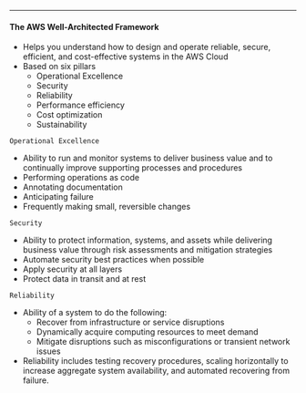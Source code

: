 ***
#### The AWS Well-Architected Framework
* Helps you understand how to design and operate reliable, secure, efficient, and cost-effective systems in the AWS Cloud
* Based on six pillars
	* Operational Excellence
	* Security
	* Reliability
	* Performance efficiency
	* Cost optimization
	* Sustainability

`Operational Excellence`
* Ability to run and monitor systems to deliver business value and to continually improve supporting processes and procedures
* Performing operations as code
* Annotating documentation
* Anticipating failure
* Frequently making small, reversible changes

`Security`
* Ability to protect information, systems, and assets while delivering business value through risk assessments and mitigation strategies
* Automate security best practices when possible
* Apply security at all layers
* Protect data in transit and at rest

`Reliability`
* Ability of a system to do the following:
	* Recover from infrastructure or service disruptions
	* Dynamically acquire computing resources to meet demand
	* Mitigate disruptions such as misconfigurations or transient network issues
* Reliability includes testing recovery procedures, scaling horizontally to increase aggregate system availability, and automated recovering from failure.

